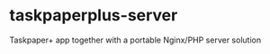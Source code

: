 taskpaperplus-server
====================

Taskpaper+ app together with a portable Nginx/PHP server solution